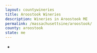 ```yaml
---
layout: countywineries
title: Aroostook Wineries
description: Wineries in Aroostook ME
permalink: /massachusettsine/aroostook/
county: aroostook
state: me
---
```

-

